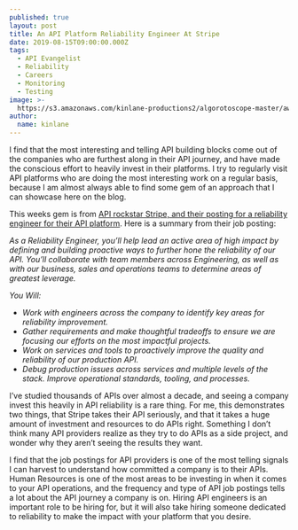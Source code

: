 ```yaml
---
published: true
layout: post
title: An API Platform Reliability Engineer At Stripe
date: 2019-08-15T09:00:00.000Z
tags:
  - API Evangelist
  - Reliability
  - Careers
  - Monitoring
  - Testing
image: >-
  https://s3.amazonaws.com/kinlane-productions2/algorotoscope-master/aws-s3-stories-algo-microservices.jpg
author:
  name: kinlane
---
```

I find that the most interesting and telling API building blocks come out of the companies who are furthest along in their API journey, and have made the conscious effort to heavily invest in their platforms. I try to regularly visit API platforms who are doing the most interesting work on a regular basis, because I am almost always able to find some gem of an approach that I can showcase here on the blog.

This weeks gem is from <a href="https://g.co/kgs/wra6JH">API rockstar Stripe, and their posting for a reliability engineer for their API platform</a>. Here is a summary from their job posting:

<i>As a Reliability Engineer, you’ll help lead an active area of high impact by defining and building proactive ways to further hone the reliability of our API. You’ll collaborate with team members across Engineering, as well as with our business, sales and operations teams to determine areas of greatest leverage.</i>

<i>You Will:</i>

- <i>Work with engineers across the company to identify key areas for reliability improvement.</i>
- <i>Gather requirements and make thoughtful tradeoffs to ensure we are focusing our efforts on the most impactful projects.</i>
- <i>Work on services and tools to proactively improve the quality and reliability of our production API.</i>
- <i>Debug production issues across services and multiple levels of the stack. Improve operational standards, tooling, and processes.</i>

I’ve studied thousands of APIs over almost a decade, and seeing a company invest this heavily in API reliability is a rare thing. For me, this demonstrates two things, that Stripe takes their API seriously, and that it takes a huge amount of investment and resources to do APIs right. Something I don’t think many API providers realize as they try to do APIs as a side project, and wonder why they aren’t seeing the results they want.

I find that the job postings for API providers is one of the most telling signals I can harvest to understand how committed a company is to their APIs. Human Resources is one of the most areas to be investing in when it comes to your API operations, and the frequency and type of API job postings tells a lot about the API journey a company is on. Hiring API engineers is an important role to be hiring for, but it will also take hiring someone dedicated to reliability to make the impact with your platform that you desire.
